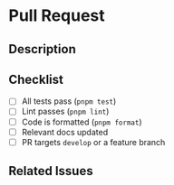 # Pull Request

## Description
<!-- Please include a summary of the change and which issue is fixed. -->

## Checklist

- [ ] All tests pass (`pnpm test`)
- [ ] Lint passes (`pnpm lint`)
- [ ] Code is formatted (`pnpm format`)
- [ ] Relevant docs updated
- [ ] PR targets `develop` or a feature branch

## Related Issues
<!-- List related issues or discussions. -->
